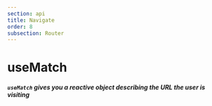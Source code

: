 ```yaml
---
section: api
title: Navigate
order: 8
subsection: Router
---
```


# useMatch

##### `useMatch` gives you a reactive object describing the URL the user is visiting
